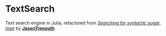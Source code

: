 # TextSearch

Text search engine in Julia, refactored from [*Searching for syntactic sugar, man*](http://a-coda.tumblr.com/post/149265834291/searching-for-syntactic-sugar-man) by [**JasonTrenouth**](https://twitter.com/JasonTrenouth)
